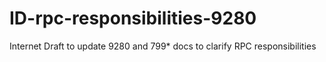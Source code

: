 # ID-rpc-responsibilities-9280
Internet Draft to update 9280 and 799* docs to clarify RPC responsibilities
